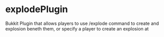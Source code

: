 explodePlugin
=============

Bukkit Plugin that allows players to use 
/explode command to create and explosion beneth them, or
specify a player to create an explosion at


